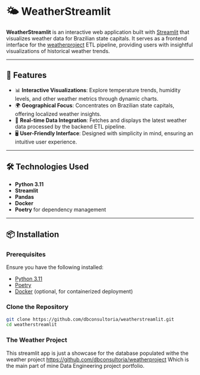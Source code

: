 # 🌤️ WeatherStreamlit

**WeatherStreamlit** is an interactive web application built with [Streamlit](https://streamlit.io/) that visualizes weather data for Brazilian state capitals. It serves as a frontend interface for the [weatherproject](https://github.com/dbconsultoria/weatherproject) ETL pipeline, providing users with insightful visualizations of historical weather trends.

---

## 🚀 Features

- 📊 **Interactive Visualizations**: Explore temperature trends, humidity levels, and other weather metrics through dynamic charts.
- 🌍 **Geographical Focus**: Concentrates on Brazilian state capitals, offering localized weather insights.
- 🔄 **Real-time Data Integration**: Fetches and displays the latest weather data processed by the backend ETL pipeline.
- 🖥️ **User-Friendly Interface**: Designed with simplicity in mind, ensuring an intuitive user experience.

---

## 🛠️ Technologies Used

- **Python 3.11**
- **Streamlit**
- **Pandas**
- **Docker**
- **Poetry** for dependency management

---

## 📦 Installation

### Prerequisites

Ensure you have the following installed:

- [Python 3.11](https://www.python.org/downloads/)
- [Poetry](https://python-poetry.org/docs/#installation)
- [Docker](https://www.docker.com/get-started) (optional, for containerized deployment)

### Clone the Repository

```bash
git clone https://github.com/dbconsultoria/weatherstreamlit.git
cd weatherstreamlit
```

### The Weather Project

This streamlit app is just a showcase for the database populated withe the weather project https://github.com/dbconsultoria/weatherproject
Which is the main part of mine Data Engineering project portfolio. 